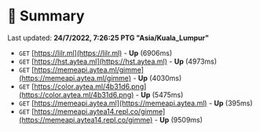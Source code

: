 # 📖 Summary
Last updated: **24/7/2022, 7:26:25 PTG "Asia/Kuala_Lumpur"**

- `GET` [https://lilr.ml](https://lilr.ml) - **Up** (6906ms)
- `GET` [https://hst.aytea.ml](https://hst.aytea.ml) - **Up** (4973ms)
- `GET` [https://memeapi.aytea.ml/gimme](https://memeapi.aytea.ml/gimme) - **Up** (4030ms)
- `GET` [https://color.aytea.ml/4b31d6.png](https://color.aytea.ml/4b31d6.png) - **Up** (5475ms)
- `GET` [https://memeapi.aytea.ml](https://memeapi.aytea.ml) - **Up** (395ms)
- `GET` [https://memeapi.aytea14.repl.co/gimme](https://memeapi.aytea14.repl.co/gimme) - **Up** (9509ms)
